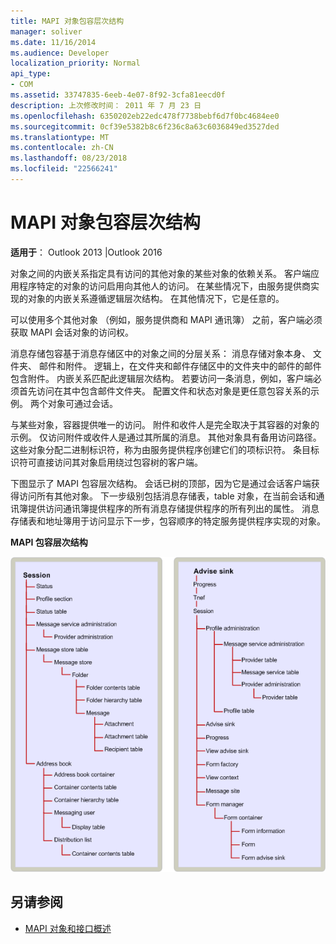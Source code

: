 ```yaml
---
title: MAPI 对象包容层次结构
manager: soliver
ms.date: 11/16/2014
ms.audience: Developer
localization_priority: Normal
api_type:
- COM
ms.assetid: 33747835-6eeb-4e07-8f92-3cfa81eecd0f
description: 上次修改时间： 2011 年 7 月 23 日
ms.openlocfilehash: 6350202eb22edc478f7738bebf6d7f0bc4684ee0
ms.sourcegitcommit: 0cf39e5382b8c6f236c8a63c6036849ed3527ded
ms.translationtype: MT
ms.contentlocale: zh-CN
ms.lasthandoff: 08/23/2018
ms.locfileid: "22566241"
---
```

# <a name="mapi-object-containment-hierarchy"></a>MAPI 对象包容层次结构
  
**适用于**： Outlook 2013 |Outlook 2016 
  
对象之间的内嵌关系指定具有访问的其他对象的某些对象的依赖关系。 客户端应用程序特定的对象的访问启用向其他人的访问。 在某些情况下，由服务提供商实现的对象的内嵌关系遵循逻辑层次结构。 在其他情况下，它是任意的。 
  
可以使用多个其他对象 （例如，服务提供商和 MAPI 通讯簿） 之前，客户端必须获取 MAPI 会话对象的访问权。
  
消息存储包容基于消息存储区中的对象之间的分层关系： 消息存储对象本身、 文件夹、 邮件和附件。 逻辑上，在文件夹和邮件存储区中的文件夹中的邮件的邮件包含附件。 内嵌关系匹配此逻辑层次结构。 若要访问一条消息，例如，客户端必须首先访问在其中包含邮件文件夹。 配置文件和状态对象是更任意包容关系的示例。 两个对象可通过会话。 
  
与某些对象，容器提供唯一的访问。 附件和收件人是完全取决于其容器的对象的示例。 仅访问附件或收件人是通过其所属的消息。 其他对象具有备用访问路径。 这些对象分配二进制标识符，称为由服务提供程序创建它们的项标识符。 条目标识符可直接访问其对象启用绕过包容树的客户端。 
  
下图显示了 MAPI 包容层次结构。 会话已树的顶部，因为它是通过会话客户端获得访问所有其他对象。 下一步级别包括消息存储表，table 对象，在当前会话和通讯簿提供访问通讯簿提供程序的所有消息存储提供程序的所有列出的属性。 消息存储表和地址簿用于访问显示下一步，包容顺序的特定服务提供程序实现的对象。
  
**MAPI 包容层次结构**
  
![MAPI 包容层次结构](media/amapi_41.gif "MAPI 包容层次结构")
  
## <a name="see-also"></a>另请参阅

- [MAPI 对象和接口概述](mapi-object-and-interface-overview.md)

